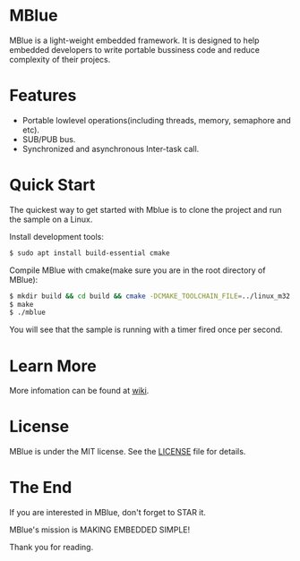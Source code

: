 # MBlue
MBlue is a light-weight embedded framework. 
It is designed to help embedded developers to write portable bussiness code and reduce complexity of their projecs. 

# Features
* Portable lowlevel operations(including threads, memory, semaphore and etc).
* SUB/PUB bus.
* Synchronized and asynchronous Inter-task call.

# Quick Start
The quickest way to get started with Mblue is to clone the project and run the sample on a Linux.

Install development tools:
```bash
$ sudo apt install build-essential cmake
```
Compile MBlue with cmake(make sure you are in the root directory of MBlue):
```bash
$ mkdir build && cd build && cmake -DCMAKE_TOOLCHAIN_FILE=../linux_m32.cmake ..
$ make
$ ./mblue
```
You will see that the sample is running with a timer fired once per second.

# Learn More
More infomation can be found at [wiki](https://github.com/licett/mblue/wiki).

# License
MBlue is under the MIT license. See the [LICENSE](https://github.com/licett/mblue/blob/master/LICENSE) file for details.

# The End
If you are interested in MBlue, don't forget to STAR it.

MBlue's mission is MAKING EMBEDDED SIMPLE!

Thank you for reading.
